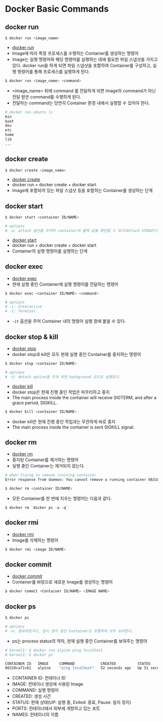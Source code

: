 # Docker Basic Commands

## docker run

```bash
$ docker run <image_name>
```

- [docker run](<https://docs.docker.com/engine/reference/run/>)
- Image에 따라 특정 프로세스를 수행하는 Container를 생성하는 명령어
- Image는 실행 명령어와 해당 명령어를 실행하는 데에 필요한 파일 스냅샷을 가지고 있다. docker run을 하게 되면 파일 스냅샷을 포함하여 Container를 구성하고, 실행 명령어를 통해 프로세스를 실행하게 된다.
 
```bash
$ docker run <image_name> <command>
```

- <image_name> 뒤에 command 를 전달하게 되면 Image의 command가 아닌 전달 받은 command를 수행하게 된다. 
- 전달하는 command는 당연히 Container 환경 내에서 실행할 수 있어야 한다.

```bash
# docker run ubuntu ls
bin
boot
dev
etc
home
lib
...
```

## docker create

```bash
$ docker create <image_name>
```

- [docker create](<https://docs.docker.com/engine/reference/commandline/create/>)
- docker run = docker create + docker start
- Image에 포함되어 있는 파일 스냅샷 등을 포함하는 Container를 생성하는 단계

## docker start

```bash
$ docker start <container ID/NAME>

# options
# -a: attach 옵션을 주어야 container의 출력 값을 확인할 수 있다(Attach STDOUT/STDERR and forward signals).
```

- [docker start](<https://docs.docker.com/engine/reference/commandline/start/>)
- docker run = docker create + docker start
- Container의 실행 명령어를 실행하는 단계

## docker exec

- [docker exec](<https://docs.docker.com/engine/reference/commandline/exec/>)
- 현재 실행 중인 Container에 실행 명령어를 전달하는 명령어

```bash
$ docker exec <container ID/NAME> <command>

# options
# -i: Interactive
# -t: Terminal
```

- `-it` 옵션을 주어 Container 내의 명령어 실행 창에 붙을 수 있다.

## docker stop & kill

- [docker stop](<https://docs.docker.com/engine/reference/commandline/stop/>)
- docker stop과 kill은 모두 현재 실행 중인 Container를 중지하는 명령어

```bash
$ docker stop <container ID/NAME>

# options
# -d: detach option을 주게 되면 background 모드로 실행된다.
```

- [docker kill](<https://docs.docker.com/engine/reference/commandline/kill/>)
- docker stop은 현재 진행 중인 작업은 마무리하고 중지
- The main process inside the container will receive SIGTERM, and after a grace period, SIGKILL.

```bash
$ docker kill <container ID/NAME>
```

- docker kill은 현재 진행 중인 작업과는 무관하게 바로 중지
- The main process inside the container is sent SIGKILL signal.

## docker rm

- [docker rm](<https://docs.docker.com/engine/reference/commandline/rm/>)
- 중지된 Container를 제거하는 명령어
- 실행 중인 Container는 제거되지 않는다.

```bash
# when trying to remove runining container
Error response from daemon: You cannot remove a running container 06310ca71c61a188d7f8a1ddd2fb10c20054d9fa8abc8850adb6ff0fb5b61389. Stop the container before attempting removal or force remove
```

```bash
$ docker rm <container ID/NAME>
```

- 모든 Container를 한 번에 지우는 명령어는 다음과 같다.

```
$ docker rm `docker ps -a -q`
```

## docker rmi

- [docker rmi](<https://docs.docker.com/engine/reference/commandline/rmi/>)
- Image를 삭제하는 명령어

```bash
$ docker rmi <image ID/NAME>
```

## docker commit

- [docker commit](<https://docs.docker.com/engine/reference/commandline/commit/>)
- Container를 바탕으로 새로운 Image를 생성하는 명령어

```bash
$ docker commit <Container ID/NAME> <IMAGE NAME>
```

## docker ps

```bash
$ docker ps

# options
# -a: 종료되었거나, 일시 정지 중인 Container도 포함하여 모두 보여준다.
```

- ps는 process status의 약자, 현재 실행 중인 Container를 보여주는 명령어

```bash
# kernel1: $ docker run alpine ping localhost
# kernel2: $ docker ps

CONTAINER ID   IMAGE     COMMAND            CREATED          STATUS          PORTS     NAMES
06310ca71c61   alpine    "ping localhost"   52 seconds ago   Up 51 seconds             crazy_franklin
```

- CONTAINER ID: 컨테이너 ID
- IMAGE: 컨테이너 생성에 사용된 Image
- COMMAND: 실행 명령어
- CREATED: 생성 시간
- STATUS: 현재 상태(UP: 실행 중, Exited: 종료, Pause: 일지 정지)
- PORTS: 컨테이너에서 외부에 개방하고 있는 포트
- NAMES: 컨테이너의 이름
